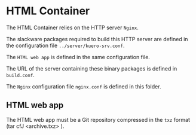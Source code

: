 # HTML Container

The HTML Container relies on the HTTP server `Nginx`. 

The slackware packages required to build this HTTP server are defined in the configuration file `../server/kuero-srv.conf`.

The `HTML web app` is defined in the same configuration file.

The URL of the server containing these binary packages is defined in `build.conf`.

The `Nginx` configuration file `nginx.conf` is defined in this folder.


## HTML web app

The HTML web app must be a Git repository compressed in the `txz` format (tar cfJ <archive.txz> <files>).
